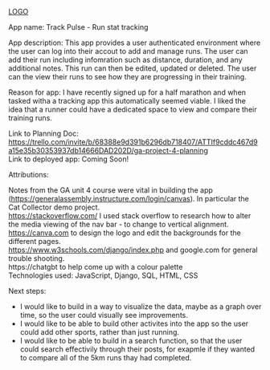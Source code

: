[LOGO](https://github.com/user-attachments/assets/af546cc0-c43a-4ca6-ae07-fb6d8062d7d1)

App name: Track Pulse - Run stat tracking

App description: This app provides a user authenticated environment where the user can log into their accout to add and manage runs. The user can add their run including infomration such as distance, duration, and any additional notes. This run can then be edited, updated or deleted. The user can the view their runs to see how they are progressing in their training. 

Reason for app: I have recently signed up for a half marathon and when tasked witha a tracking app this automatically seemed viable. I liked the idea that a runner could have a dedicated space to view and compare their training runs.

Link to Planning Doc: https://trello.com/invite/b/68388e9d391b6296db718407/ATTIf9cddc467d9a15e35b30353937db14666DAD202D/ga-project-4-planning <br>
Link to deployed app: Coming Soon! <br>

Attributions:

Notes from the GA unit 4 course were vital in building the app (https://generalassembly.instructure.com/login/canvas). In particular the Cat Collector demo project. <br>
https://stackoverflow.com/ I used stack overflow to research how to alter the media viewing of the nav bar - to change to vertical alignment. <br>
https://canva.com to design the logo and edit the backgrounds for the different pages. <br>
https://www.w3schools.com/django/index.php and google.com for general trouble shooting. <br>
https://chatgbt to help come up with a colour palette  <br>
Technologies used: JavaScript, Django, SQL, HTML, CSS <br>

Next steps:

- I would like to build in a way to visualize the data, maybe as a graph over time, so the user could visually see improvements.
- I would like to be able to build other activites into the app so the user could add other sports, rather than just running.
- I would like to be able to build in a search function, so that the user could search effectivily through their posts, for exapmle if they wanted to compare all of the 5km runs thay had completed.
